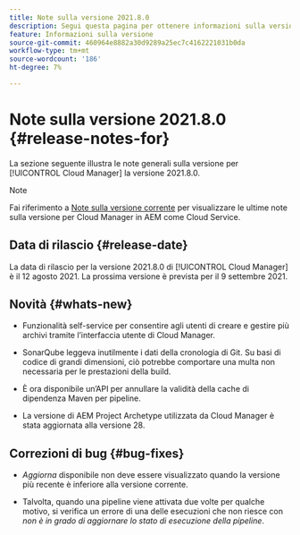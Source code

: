 ```yaml
---
title: Note sulla versione 2021.8.0
description: Segui questa pagina per ottenere informazioni sulla versione 2021.8.0 di Cloud Manager
feature: Informazioni sulla versione
source-git-commit: 460964e8882a30d9289a25ec7c4162221031b0da
workflow-type: tm+mt
source-wordcount: '186'
ht-degree: 7%

---
```


# Note sulla versione 2021.8.0 {#release-notes-for}

La sezione seguente illustra le note generali sulla versione per [!UICONTROL Cloud Manager] la versione 2021.8.0.

>[!NOTE]
>Fai riferimento a [Note sulla versione corrente](https://experienceleague.adobe.com/docs/experience-manager-cloud-service/onboarding/getting-access/release-notes-cloud-manager/release-notes-cm-current.html?lang=en#getting-access) per visualizzare le ultime note sulla versione per Cloud Manager in AEM come Cloud Service.

## Data di rilascio {#release-date}

La data di rilascio per la versione 2021.8.0 di [!UICONTROL Cloud Manager] è il 12 agosto 2021.
La prossima versione è prevista per il 9 settembre 2021.

## Novità {#whats-new}

* Funzionalità self-service per consentire agli utenti di creare e gestire più archivi tramite l’interfaccia utente di Cloud Manager.

* SonarQube leggeva inutilmente i dati della cronologia di Git. Su basi di codice di grandi dimensioni, ciò potrebbe comportare una multa non necessaria per le prestazioni della build.

* È ora disponibile un’API per annullare la validità della cache di dipendenza Maven per pipeline.

* La versione di AEM Project Archetype utilizzata da Cloud Manager è stata aggiornata alla versione 28.

## Correzioni di bug {#bug-fixes}

* *Aggiorna* disponibile non deve essere visualizzato quando la versione più recente è inferiore alla versione corrente.

* Talvolta, quando una pipeline viene attivata due volte per qualche motivo, si verifica un errore di una delle esecuzioni che non riesce con *non è in grado di aggiornare lo stato di esecuzione della pipeline*.
